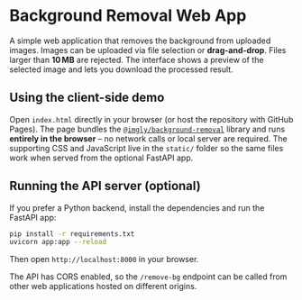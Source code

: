 # Background Removal Web App

A simple web application that removes the background from uploaded images. Images can be uploaded via file selection or
**drag-and-drop**. Files larger than **10 MB** are rejected. The interface shows a preview of the selected image and lets
you download the processed result.

## Using the client-side demo

Open `index.html` directly in your browser (or host the repository with GitHub Pages).
The page bundles the [`@imgly/background-removal`](https://www.npmjs.com/package/@imgly/background-removal)
library and runs **entirely in the browser** – no network calls or local server are
required. The supporting CSS and JavaScript live in the `static/` folder so the
same files work when served from the optional FastAPI app.

## Running the API server (optional)

If you prefer a Python backend, install the dependencies and run the FastAPI app:

```bash
pip install -r requirements.txt
uvicorn app:app --reload
```

Then open `http://localhost:8000` in your browser.

The API has CORS enabled, so the `/remove-bg` endpoint can be called from other
web applications hosted on different origins.
